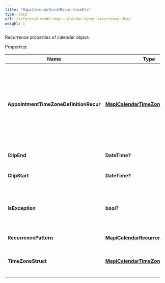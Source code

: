```yaml
---
title: "MapiCalendarEventRecurrenceDto"
type: docs
url: /reference-model-mapi-calendar-event-recurrence-dto/
weight: 1
---
```

Recurrence properties of calendar object.             

Properties:

Name | Type | Description | Notes
---- | ---- | ----------- | -----
**AppointmentTimeZoneDefinitionRecur** | [**MapiCalendarTimeZoneDto**](/email/reference-model-mapi-calendar-time-zone-dto/) | Time zone information that describes how to convert the meeting date and time on a recurring series to and from UTC.              | [optional] 
**ClipEnd** | **DateTime?** | Date of the last instance.              | 
**ClipStart** | **DateTime?** | Date of the first instance.              | 
**IsException** | **bool?** | Value indicating whether the object represents an exception.              | 
**RecurrencePattern** | [**MapiCalendarRecurrencePatternDto**](/email/reference-model-mapi-calendar-recurrence-pattern-dto/) | Recurrence pattern.              | [optional] 
**TimeZoneStruct** | [**MapiCalendarTimeZoneDto**](/email/reference-model-mapi-calendar-time-zone-dto/) | Time zone information for a recurring meeting.              | [optional] 


